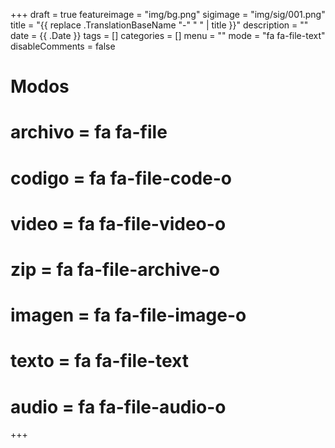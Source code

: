 +++
draft = true
featureimage = "img/bg.png"
sigimage = "img/sig/001.png"
title = "{{ replace .TranslationBaseName "-" " " | title }}"
description = ""
date = {{ .Date }}
tags = []
categories = []
menu = ""
mode = "fa fa-file-text"
disableComments = false

# Modos
# archivo = fa fa-file
# codigo = fa fa-file-code-o
# video = fa fa-file-video-o
# zip = fa fa-file-archive-o
# imagen = fa fa-file-image-o
# texto = fa fa-file-text
# audio = fa fa-file-audio-o
+++